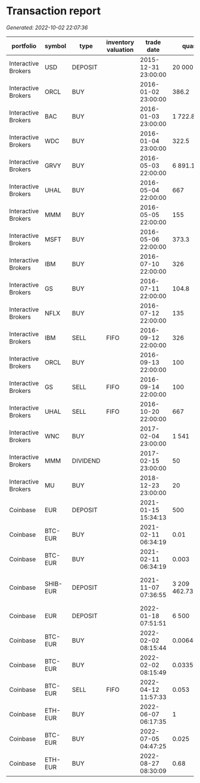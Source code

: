 # Transaction report
_Generated: 2022-10-02 22:07:36_

|portfolio          |symbol  |type    |inventory valuation|trade date         |quantity          |price          |fee       |currency|order id     |trade id  |transfer id                         |
|-------------------|--------|--------|-------------------|-------------------|------------------|---------------|----------|--------|-------------|----------|------------------------------------|
|Interactive Brokers|USD     |DEPOSIT |                   |2015-12-31 23:00:00|   20 000         |     1         |          |USD     |83bbd2a9-a1  |1c09e51104|                                    |
|Interactive Brokers|ORCL    |BUY     |                   |2016-01-02 23:00:00|      386.2       |    25.87      |7.95      |USD     |83bb62a9-11  |1909451104|                                    |
|Interactive Brokers|BAC     |BUY     |                   |2016-01-03 23:00:00|    1 722.8       |     5.8       |7.95      |USD     |84345a9a-12  |3459451233|                                    |
|Interactive Brokers|WDC     |BUY     |                   |2016-01-04 23:00:00|      322.5       |    30.98      |7.95      |USD     |84345a9a-13  |3459451333|                                    |
|Interactive Brokers|GRVY    |BUY     |                   |2016-05-03 22:00:00|    6 891.1       |     1.45      |7.95      |USD     |83bb62a9-14  |1909451404|                                    |
|Interactive Brokers|UHAL    |BUY     |                   |2016-05-04 22:00:00|      667         |    14.98      |7.95      |USD     |b0cd4543-15  |1906761557|                                    |
|Interactive Brokers|MMM     |BUY     |                   |2016-05-05 22:00:00|      155         |    34         |          |USD     |06e93b40-16  |1116041662|                                    |
|Interactive Brokers|MSFT    |BUY     |                   |2016-05-06 22:00:00|      373.3       |    26.77      |7.95      |USD     |ca200a35-17  |1165301701|                                    |
|Interactive Brokers|IBM     |BUY     |                   |2016-07-10 22:00:00|      326         |    30.65      |7.95      |USD     |61787b51-18  |1135531886|                                    |
|Interactive Brokers|GS      |BUY     |                   |2016-07-11 22:00:00|      104.8       |    95.36      |7.95      |USD     |f8e65f80-19  |1457541989|                                    |
|Interactive Brokers|NFLX    |BUY     |                   |2016-07-12 22:00:00|      135         |    74         |7.95      |USD     |84345a9a-21  |3459452133|                                    |
|Interactive Brokers|IBM     |SELL    |FIFO               |2016-09-12 22:00:00|      326         |    99         |7.95      |USD     |83bb62a9-23  |1909452304|                                    |
|Interactive Brokers|ORCL    |BUY     |                   |2016-09-13 22:00:00|      100         |   100         |7.95      |USD     |b0cd4543-24  |1906762457|                                    |
|Interactive Brokers|GS      |SELL    |FIFO               |2016-09-14 22:00:00|      100         |   120         |7.95      |USD     |06e93b40-25  |1116042562|                                    |
|Interactive Brokers|UHAL    |SELL    |FIFO               |2016-10-20 22:00:00|      667         |    95         |7.95      |USD     |ca200a35-26  |1165302601|                                    |
|Interactive Brokers|WNC     |BUY     |                   |2017-02-04 23:00:00|    1 541         |    13.22      |3.95      |USD     |61787b51-27  |1135532786|                                    |
|Interactive Brokers|MMM     |DIVIDEND|                   |2017-02-15 23:00:00|       50         |     3         |          |USD     |f8e65f80-28  |1457542889|                                    |
|Interactive Brokers|MU      |BUY     |                   |2018-12-23 23:00:00|       20         |    29.02      |4.95      |USD     |f8e65f80-30  |1457543089|                                    |
|Coinbase           |EUR     |DEPOSIT |                   |2021-01-15 15:34:13|      500         |     1         |          |EUR     |             |          |45dea8b3-f234                       |
|Coinbase           |BTC-EUR |BUY     |                   |2021-02-11 06:34:19|        0.01      |36 933         |0.73866   |EUR     |83bb62a9-c8a5|19094504  |                                    |
|Coinbase           |BTC-EUR |BUY     |                   |2021-02-11 06:34:19|        0.003     |36 933         |0.221598  |EUR     |84345a9a-6ba5|34594533  |                                    |
|Coinbase           |SHIB-EUR|DEPOSIT |                   |2021-11-07 07:36:55|3 209 462.73716165|     0.00006138|2.99      |EUR     |             |          |6d933d7f-93a3-ffe4-b80e-2fe67c2dccd5|
|Coinbase           |EUR     |DEPOSIT |                   |2022-01-18 07:51:51|    6 500         |     1         |          |EUR     |             |          |60dea8b3-b796                       |
|Coinbase           |BTC-EUR |BUY     |                   |2022-02-02 08:15:44|        0.00640035|34 065.92      |0.43606762|EUR     |83b232a9-c8a5|190945f4  |                                    |
|Coinbase           |BTC-EUR |BUY     |                   |2022-02-02 08:15:49|        0.03359965|34 065.92      |2.28920598|EUR     |b0cd4543-0842|19067657  |                                    |
|Coinbase           |BTC-EUR |SELL    |FIFO               |2022-04-12 11:57:33|        0.053     |37 178.52      |3.94092312|EUR     |06e93b40-f824|11160462  |                                    |
|Coinbase           |ETH-EUR |BUY     |                   |2022-06-07 06:17:35|        1         | 1 645.07      |3.29014   |EUR     |ca200a35-e23d|11653001  |                                    |
|Coinbase           |BTC-EUR |BUY     |                   |2022-07-05 04:47:25|        0.025     |19 370.35      |0.9685175 |EUR     |61787b51-d425|11355386  |                                    |
|Coinbase           |ETH-EUR |BUY     |                   |2022-08-27 08:30:09|        0.68      | 1 515.51      |2.0610936 |EUR     |f8e65f80-30fc|14575489  |                                    |

